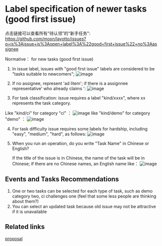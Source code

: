 # Label specification of newer tasks (good first issue)

点击链接可以查看所有“待认领”的“新手任务": https://github.com/mosn/layotto/issues?q=is%3Aissue+is%3Aopen+label%3A%22good+first+issue%22+no%3Aassignee

Normative： for new tasks (good first issue)

1. In issue label, issues with "good first issue" labels are considered to be "tasks suitable to newcomers";
   ![image](https://user-images.githubusercontent.com/26001097/173573038-07586e85-4f51-4a34-a594-532967265557b.png)

2. If no assignee, represent 'ad litem'; if there is a assignnee representative' who already claims ':
   ![image](https://user-images.githubusercontent.com/26001097/173572716-855917f7-daf6-49dc-101-447d4e0c053c.png)

3. For task classification:
   issue requires a label "kind/xxxx", where xx represents the task category.

Like "kind/ci" for category "ci" ：
![image](https://user-images.githubusercontent.com/26001097/173573518-5e990bbd-712e-4675-980f-90cbdafff090.png)
like "kind/demo" for category "demo" ：
![image](https://user-images.githubusercontent.com/26001097/173573829-73791d39-0099-4e87-a90-67474a3e.png)

4. For task difficulty
   issue requires some labels for hardship, including "easy", "medium", "hard", as follows:
   ![image](https://user-images.githubusercontent.com/26001097/173574281-528374c6-258a-4499-82ab-2122bbe68be6.png)

5. When you run an operation, do you write "Task Name" in Chinese or English?

   If the title of the issue is in Chinese, the name of the task will be in Chinese; if there are no Chinese names, an English name
   like：
   ![image](https://user-images.githubusercontent.com/26001097/173575931-d8a0bec4-5468-4db3-917a-75879f65333ff.png)

## Events and Tasks Recommendations

1. One or two tasks can be selected for each type of task, such as demo category two, ci challenges one (feel that some less people are thinking about them?)
2. You can select an updated task because old issue may not be attractive if it is unavailable

## Related links

[proposal](https://github.com/mosn/layotto/issues/653)
